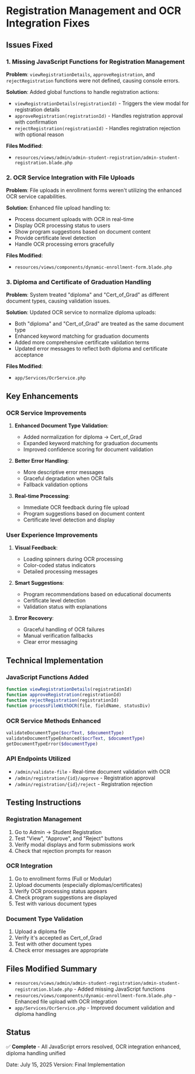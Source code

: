 # Registration Management and OCR Integration Fixes

## Issues Fixed

### 1. Missing JavaScript Functions for Registration Management
**Problem**: `viewRegistrationDetails`, `approveRegistration`, and `rejectRegistration` functions were not defined, causing console errors.

**Solution**: Added global functions to handle registration actions:
- `viewRegistrationDetails(registrationId)` - Triggers the view modal for registration details
- `approveRegistration(registrationId)` - Handles registration approval with confirmation
- `rejectRegistration(registrationId)` - Handles registration rejection with optional reason

**Files Modified**:
- `resources/views/admin/admin-student-registration/admin-student-registration.blade.php`

### 2. OCR Service Integration with File Uploads
**Problem**: File uploads in enrollment forms weren't utilizing the enhanced OCR service capabilities.

**Solution**: Enhanced file upload handling to:
- Process document uploads with OCR in real-time
- Display OCR processing status to users
- Show program suggestions based on document content
- Provide certificate level detection
- Handle OCR processing errors gracefully

**Files Modified**:
- `resources/views/components/dynamic-enrollment-form.blade.php`

### 3. Diploma and Certificate of Graduation Handling
**Problem**: System treated "diploma" and "Cert_of_Grad" as different document types, causing validation issues.

**Solution**: Updated OCR service to normalize diploma uploads:
- Both "diploma" and "Cert_of_Grad" are treated as the same document type
- Enhanced keyword matching for graduation documents
- Added more comprehensive certificate validation terms
- Updated error messages to reflect both diploma and certificate acceptance

**Files Modified**:
- `app/Services/OcrService.php`

## Key Enhancements

### OCR Service Improvements
1. **Enhanced Document Type Validation**:
   - Added normalization for diploma → Cert_of_Grad
   - Expanded keyword matching for graduation documents
   - Improved confidence scoring for document validation

2. **Better Error Handling**:
   - More descriptive error messages
   - Graceful degradation when OCR fails
   - Fallback validation options

3. **Real-time Processing**:
   - Immediate OCR feedback during file upload
   - Program suggestions based on document content
   - Certificate level detection and display

### User Experience Improvements
1. **Visual Feedback**:
   - Loading spinners during OCR processing
   - Color-coded status indicators
   - Detailed processing messages

2. **Smart Suggestions**:
   - Program recommendations based on educational documents
   - Certificate level detection
   - Validation status with explanations

3. **Error Recovery**:
   - Graceful handling of OCR failures
   - Manual verification fallbacks
   - Clear error messaging

## Technical Implementation

### JavaScript Functions Added
```javascript
function viewRegistrationDetails(registrationId)
function approveRegistration(registrationId)
function rejectRegistration(registrationId)
function processFileWithOCR(file, fieldName, statusDiv)
```

### OCR Service Methods Enhanced
```php
validateDocumentType($ocrText, $documentType)
validateDocumentTypeEnhanced($ocrText, $documentType)
getDocumentTypeError($documentType)
```

### API Endpoints Utilized
- `/admin/validate-file` - Real-time document validation with OCR
- `/admin/registration/{id}/approve` - Registration approval
- `/admin/registration/{id}/reject` - Registration rejection

## Testing Instructions

### Registration Management
1. Go to Admin → Student Registration
2. Test "View", "Approve", and "Reject" buttons
3. Verify modal displays and form submissions work
4. Check that rejection prompts for reason

### OCR Integration
1. Go to enrollment forms (Full or Modular)
2. Upload documents (especially diplomas/certificates)
3. Verify OCR processing status appears
4. Check program suggestions are displayed
5. Test with various document types

### Document Type Validation
1. Upload a diploma file
2. Verify it's accepted as Cert_of_Grad
3. Test with other document types
4. Check error messages are appropriate

## Files Modified Summary
- `resources/views/admin/admin-student-registration/admin-student-registration.blade.php` - Added missing JavaScript functions
- `resources/views/components/dynamic-enrollment-form.blade.php` - Enhanced file upload with OCR integration
- `app/Services/OcrService.php` - Improved document validation and diploma handling

## Status
✅ **Complete** - All JavaScript errors resolved, OCR integration enhanced, diploma handling unified

Date: July 15, 2025
Version: Final Implementation

